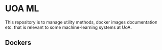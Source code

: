 # UOA ML

This repository is to manage utility methods, docker images
documentation etc. that is relevant to some machine-learning systems at UoA.

## Dockers

